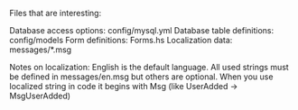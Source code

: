 Files that are interesting:

Database access options: config/mysql.yml
Database table definitions: config/models
Form definitions: Forms.hs
Localization data: messages/*.msg

Notes on localization:
English is the default language. 
All used strings must be defined in messages/en.msg but others are optional.
When you use localized string in code it begins with Msg (like UserAdded -> MsgUserAdded)

